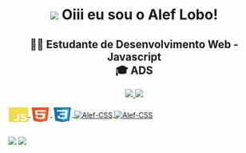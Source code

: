 <h1 align="center">
  <img src="https://www.imagensanimadas.com/data/media/81/mao-imagem-animada-0120.gif" width="28">
 Oiii eu sou o Alef Lobo!
</h1>
<h2 align="center">
  👨‍💻 Estudante de Desenvolvimento Web - Javascript <br>
  🎓 ADS
</h2>
<div align="center">
  <a href="https://github.com/aleflobo-dev">
  <img height="180em" src="https://github-readme-stats.vercel.app/api?username=aleflobo-dev&show_icons=true&theme=dark&include_all_commits=true&count_private=true"/>
  <img height="180em" src="https://github-readme-stats.vercel.app/api/top-langs/?username=aleflobo-dev&layout=compact&langs_count=7&theme=dark"/>
</div>
<div style="display: inline_block"><br>
  <img align="center" alt="Alef-Js" height="30" width="40" src="https://raw.githubusercontent.com/devicons/devicon/master/icons/javascript/javascript-plain.svg">
  <img align="center" alt="Alef-HTML" height="30" width="40" src="https://raw.githubusercontent.com/devicons/devicon/master/icons/html5/html5-original.svg">
  <img align="center" alt="Alef-CSS" height="30" width="40" src="https://raw.githubusercontent.com/devicons/devicon/master/icons/css3/css3-original.svg">
  <img align="center" alt="Alef-CSS" height="30" width="40" src="https://cdn.jsdelivr.net/gh/devicons/devicon/icons/git/git-original.svg">
  <img align="center" alt="Alef-CSS" height="30" width="40" src="https://cdn.jsdelivr.net/gh/devicons/devicon/icons/react/react-original.svg"> 
</div>
  
  ##
  
<div>
  <a href="https://www.linkedin.com/in/alef-lobo" target="_blank"><img src="https://img.shields.io/badge/-LinkedIn-%230077B5?style=for-the-badge&logo=linkedin&logoColor=white"></a> 
  <a href="https://instagram.com/aleflobo_" target="_blank"><img src="https://img.shields.io/badge/-Instagram-%23E4405F?style=for-the-badge&logo=instagram&logoColor=white"></a> 
</div>
  
